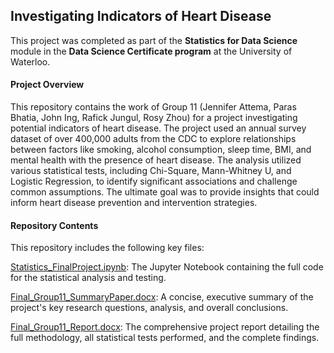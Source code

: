 ## Investigating Indicators of Heart Disease
This project was completed as part of the **Statistics for Data Science** module in the **Data Science Certificate program** at the University of Waterloo.

#### Project Overview
This repository contains the work of Group 11 (Jennifer Attema, Paras Bhatia, John Ing, Rafick Jungul, Rosy Zhou) for a project investigating potential indicators of heart disease. The project used an annual survey dataset of over 400,000 adults from the CDC to explore relationships between factors like smoking, alcohol consumption, sleep time, BMI, and mental health with the presence of heart disease. The analysis utilized various statistical tests, including Chi-Square, Mann-Whitney U, and Logistic Regression, to identify significant associations and challenge common assumptions. The ultimate goal was to provide insights that could inform heart disease prevention and intervention strategies.

#### Repository Contents
This repository includes the following key files:

[Statistics_FinalProject.ipynb](https://github.com/Rapha321/DS_Investigating_Indicators_of_Heart_Disease/blob/main/Final_Group11_heart_disease.ipynb): The Jupyter Notebook containing the full code for the statistical analysis and testing.

[Final_Group11_SummaryPaper.docx](https://github.com/Rapha321/DS_Investigating_Indicators_of_Heart_Disease/blob/main/Final_Group11_SummaryPaper.docx): A concise, executive summary of the project's key research questions, analysis, and overall conclusions.

[Final_Group11_Report.docx](https://github.com/Rapha321/DS_Investigating_Indicators_of_Heart_Disease/blob/main/Group11_Report.docx): The comprehensive project report detailing the full methodology, all statistical tests performed, and the complete findings.